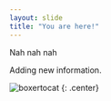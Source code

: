 ```yaml
---
layout: slide
title: "You are here!"
---
```


Nah nah nah

Adding new information.

![boxertocat](https://octodex.github.com/images/boxertocat_octodex.jpg)
{: .center}
